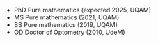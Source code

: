 * PhD Pure mathematics (expected 2025, UQAM)
* MS Pure mathematics (2021, UQAM)
* BS Pure mathematics (2019, UQAM)
* OD Doctor of Optometry (2010, UdeM)
